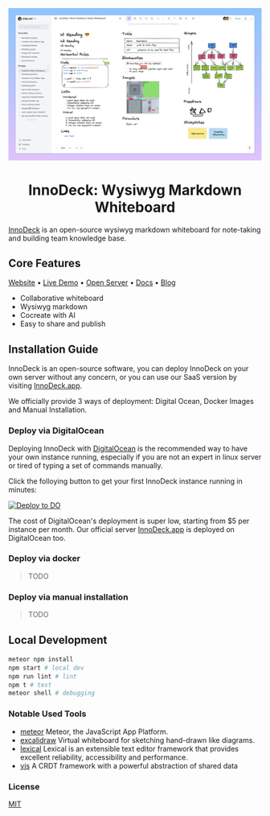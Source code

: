 ![InnoDeck Preview](./public/images/preview.png)

<h1 align="center">InnoDeck: Wysiwyg Markdown Whiteboard</h3>

[InnoDeck](https://InnoDeck.app) is an open-source wysiwyg markdown whiteboard for note-taking and building team knowledge base.

## Core Features

[Website](https://InnoDeck.app) • [Live Demo](https://InnoDeck.app) • [Open Server](https://InnoDeck.app) • [Docs](https://InnoDeck.app/docs) • [Blog](https://InnoDeck.app/blog)

- Collaborative whiteboard
- Wysiwyg markdown
- Cocreate with AI
- Easy to share and publish

## Installation Guide

InnoDeck is an open-source software, you can deploy InnoDeck on your own server without any concern, or you can use our SaaS version by visiting [InnoDeck.app](https://InnoDeck.app).

We officially provide 3 ways of deployment: Digital Ocean, Docker Images and Manual Installation.

### Deploy via DigitalOcean

Deploying InnoDeck with [DigitalOcean](digitalocean.com) is the recommended way to have your own instance running, especially if you are not an expert in linux server or tired of typing a set of commands manually.

Click the folloying button to get your first InnoDeck instance running in minutes:

<p>
  <a href="https://cloud.digitalocean.com/apps/new?repo=https://github.com/InnoDeck/InnoDeck/tree/main" target="_blank">
  <img src="https://www.deploytodo.com/do-btn-blue.svg" alt="Deploy to DO">
  </a>
</p>

The cost of DigitalOcean's deployment is super low, starting from $5 per instance per month. Our official server [InnoDeck.app](https://InnoDeck.app) is deployed on DigitalOcean too.

### Deploy via docker

> TODO

### Deploy via manual installation

> TODO

## Local Development

```bash
meteor npm install
npm start # local dev
npm run lint # lint
npm t # test
meteor shell # debugging
```

### Notable Used Tools

- [meteor](https://github.com/meteor/meteor) Meteor, the JavaScript App Platform.
- [excalidraw](https://github.com/excalidraw/excalidraw) Virtual whiteboard for sketching hand-drawn like diagrams.
- [lexical](https://github.com/facebook/lexical) Lexical is an extensible text editor framework that provides excellent reliability, accessibility and performance.
- [yjs](https://github.com/yjs/yjs) A CRDT framework with a powerful abstraction of shared data

### License

[MIT](./LICENSE)
